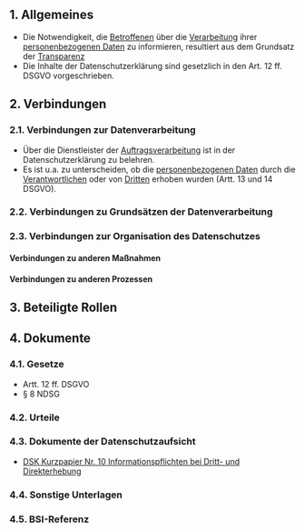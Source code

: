 

## 1. Allgemeines
- Die Notwendigkeit, die [Betroffenen](../Datenverarbeitung/Betroffene.md) über die [Verarbeitung](../Datenverarbeitung/Verarbeitung.md) ihrer [personenbezogenen Daten](../Datenverarbeitung/Personenbezogene-Daten.md) zu informieren, resultiert aus dem Grundsatz der [Transparenz](../Grundsaetze-Datenverarbeitung/Transparenz.md)
- Die Inhalte der Datenschutzerklärung sind gesetzlich in den Art. 12 ff. DSGVO vorgeschrieben.
## 2. Verbindungen
### 2.1. Verbindungen zur Datenverarbeitung
- Über die Dienstleister der [Auftragsverarbeitung](../Datenverarbeitung/Auftragsverarbeitung.md) ist in der Datenschutzerklärung zu belehren.
- Es ist u.a. zu unterscheiden, ob die [personenbezogenen Daten](../Datenverarbeitung/Personenbezogene-Daten.md) durch die [Verantwortlichen](../Datenverarbeitung/Verantwortliche.md) oder von [Dritten](../Datenverarbeitung/Verantwortliche.md) erhoben wurden (Artt. 13 und 14 DSGVO).
### 2.2. Verbindungen zu Grundsätzen der Datenverarbeitung
### 2.3. Verbindungen zur Organisation des Datenschutzes
#### Verbindungen zu anderen Maßnahmen
#### Verbindungen zu anderen Prozessen
## 3. Beteiligte Rollen
## 4. Dokumente
### 4.1. Gesetze
- Artt. 12 ff. DSGVO
- § 8 NDSG
### 4.2. Urteile
### 4.3. Dokumente der Datenschutzaufsicht
- [DSK Kurzpapier Nr. 10
Informationspflichten bei Dritt- und Direkterhebung](https://www.datenschutzkonferenz-online.de/media/kp/dsk_kpnr_10.pdf)
### 4.4. Sonstige Unterlagen
### 4.5. BSI-Referenz